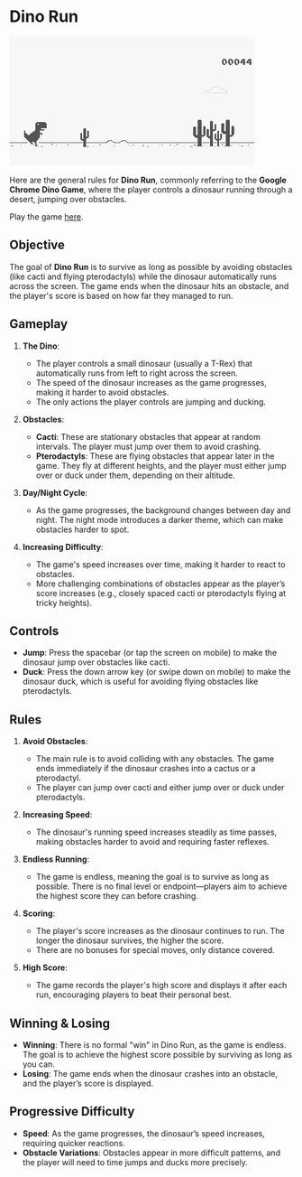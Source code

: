# Dino Run

![example](images/example.png)

Here are the general rules for **Dino Run**, commonly referring to the **Google
Chrome Dino Game**, where the player controls a dinosaur running through a
desert, jumping over obstacles.


Play the game [here](https://trex-runner.com).

## Objective

The goal of **Dino Run** is to survive as long as possible by avoiding obstacles
(like cacti and flying pterodactyls) while the dinosaur automatically runs
across the screen. The game ends when the dinosaur hits an obstacle, and the
player's score is based on how far they managed to run.

## Gameplay

1. **The Dino**:
   - The player controls a small dinosaur (usually a T-Rex) that automatically
     runs from left to right across the screen.
   - The speed of the dinosaur increases as the game progresses, making it
     harder to avoid obstacles.
   - The only actions the player controls are jumping and ducking.

2. **Obstacles**:
   - **Cacti**: These are stationary obstacles that appear at random intervals.
     The player must jump over them to avoid crashing.
   - **Pterodactyls**: These are flying obstacles that appear later in the game.
     They fly at different heights, and the player must either jump over or duck
     under them, depending on their altitude.

3. **Day/Night Cycle**:
   - As the game progresses, the background changes between day and night. The
     night mode introduces a darker theme, which can make obstacles harder to
     spot.

4. **Increasing Difficulty**:
   - The game's speed increases over time, making it harder to react to
     obstacles.
   - More challenging combinations of obstacles appear as the player’s score
     increases (e.g., closely spaced cacti or pterodactyls flying at tricky
     heights).

## Controls

- **Jump**: Press the spacebar (or tap the screen on mobile) to make the
  dinosaur jump over obstacles like cacti.
- **Duck**: Press the down arrow key (or swipe down on mobile) to make the
  dinosaur duck, which is useful for avoiding flying obstacles like
  pterodactyls.
  
## Rules

1. **Avoid Obstacles**:
   - The main rule is to avoid colliding with any obstacles. The game ends
     immediately if the dinosaur crashes into a cactus or a pterodactyl.
   - The player can jump over cacti and either jump over or duck under
     pterodactyls.

2. **Increasing Speed**:
   - The dinosaur's running speed increases steadily as time passes, making
     obstacles harder to avoid and requiring faster reflexes.
   
3. **Endless Running**:
   - The game is endless, meaning the goal is to survive as long as possible.
     There is no final level or endpoint—players aim to achieve the highest
     score they can before crashing.

4. **Scoring**:
   - The player's score increases as the dinosaur continues to run. The longer
     the dinosaur survives, the higher the score.
   - There are no bonuses for special moves, only distance covered.
   
5. **High Score**:
   - The game records the player's high score and displays it after each run,
     encouraging players to beat their personal best.

## Winning & Losing

- **Winning**: There is no formal "win" in Dino Run, as the game is endless. The
  goal is to achieve the highest score possible by surviving as long as you can.
- **Losing**: The game ends when the dinosaur crashes into an obstacle, and the
  player’s score is displayed.

## Progressive Difficulty

- **Speed**: As the game progresses, the dinosaur’s speed increases, requiring
  quicker reactions.
- **Obstacle Variations**: Obstacles appear in more difficult patterns, and the
  player will need to time jumps and ducks more precisely.


